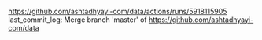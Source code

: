 https://github.com/ashtadhyayi-com/data/actions/runs/5918115905
last_commit_log: Merge branch 'master' of https://github.com/ashtadhyayi-com/data